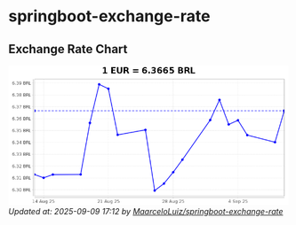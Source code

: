 # springboot-exchange-rate

<!-- EXCHANGE-RATE-START -->
## Exchange Rate Chart

![Exchange Rate Chart](charts/chart.png)*Updated at: 2025-09-09 17:12 by [MaarceloLuiz/springboot-exchange-rate](https://github.com/MaarceloLuiz/springboot-exchange-rate)*


<!-- EXCHANGE-RATE-END -->